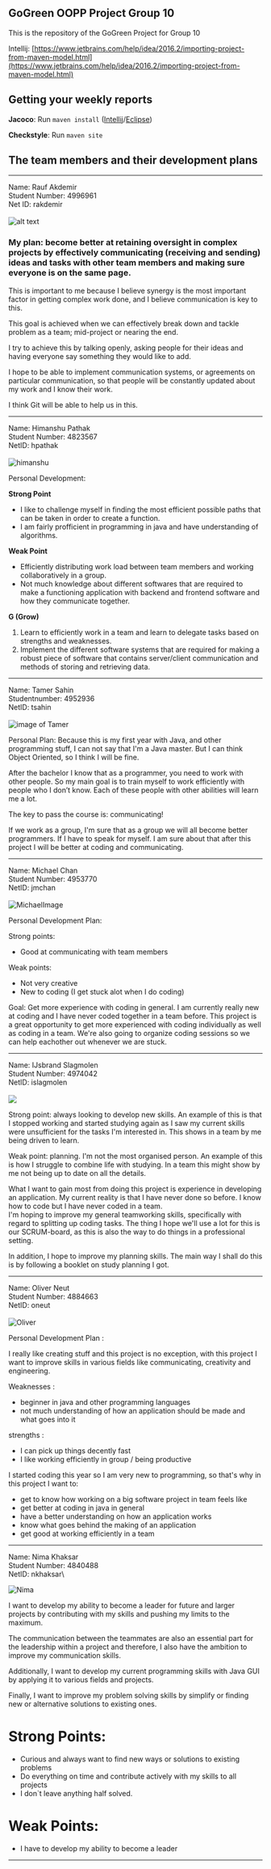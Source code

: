 ## GoGreen OOPP Project Group 10

This is the repository of the GoGreen Project for Group 10

Intellij:
[https://www.jetbrains.com/help/idea/2016.2/importing-project-from-maven-model.html](https://www.jetbrains.com/help/idea/2016.2/importing-project-from-maven-model.html)

## Getting your weekly reports

**Jacoco**:
Run `maven install` ([Intellij](https://www.jetbrains.com/help/idea/2016.3/getting-started-with-maven.html#execute_maven_goal)/[Eclipse](http://imgur.com/a/6q7pV))

**Checkstyle**:
Run `maven site`

## The team members and their development plans

---
Name: Rauf Akdemir\
Student Number: 4996961\
Net ID: rakdemir\
\
![alt text](https://media.licdn.com/dms/image/C5603AQHmI-xJStmlLQ/profile-displayphoto-shrink_200_200/0?e=1555545600&v=beta&t=zlD8jQxPPEU1ZPA8RR0JaKLAODxA9-gwu1Zb8wq5Fdc)

### My plan: become better at retaining oversight in complex projects by effectively communicating (receiving and sending) ideas and tasks with other team members and making sure everyone is on the same page.

This is important to me because I believe synergy is the most important factor in getting complex work done, and I believe communication is key to this.

This goal is achieved when we can effectively break down and tackle problem as a team; mid-project or nearing the end.


I try to achieve this by talking openly, asking people for their ideas and having everyone say something they would like to add.


I hope to be able to implement communication systems, or agreements on particular communication, so that people will be constantly updated about my work and I know their work.

I think Git will be able to help us in this.

---
Name: Himanshu Pathak\
Student Number: 4823567\
NetID: hpathak\
\
![himanshu](profilepicture/himanshu.jpg)
  
Personal Development:

**Strong Point**
- I like to challenge myself in finding the most efficient possible paths that can be taken in order to create a function.
- I am fairly profficient in programming in java and have understanding of algorithms.

**Weak Point**

- Efficiently distributing work load between team members and working collaboratively in a group.
- Not much knowledge about different softwares that are required to make a functioning application with backend and frontend software and how they communicate together.

**G (Grow)**
1. Learn to efficiently work in a team and learn to delegate tasks based on strengths and weaknesses.
1. Implement the different software systems that are required for making a robust piece of software that contains server/client communication and methods of storing and retrieving data.
---
Name: Tamer Sahin\
Studentnumber: 4952936\
NetID: tsahin\
\
![image of Tamer](https://i.imgur.com/2ENGuAE.jpg)

Personal Plan:
Because this is my first year with Java, and other programming stuff, I can not say that I'm a Java master. But I can think Object Oriented, so I think I will be fine.

After the bachelor I know that as a programmer, you need to work with other people. So my main goal is to train myself to work efficiently with people who I don’t know. 
Each of these people with other abilities will learn me a lot.

The key to pass the course is: communicating! 

If we work as a group, I'm sure that as a group we will all become better programmers. If I have to speak for myself. I am sure about that after this project I will be better at 
coding and communicating.


---
Name: Michael Chan\
Student Number: 4953770\
NetID: jmchan\
\
![MichaelImage](https://i.imgur.com/REav0N6.png)

Personal Development Plan:

Strong points:
- Good at communicating with team members

Weak points:
- Not very creative
- New to coding (I get stuck alot when I do coding)

Goal:
Get more experience with coding in general. I am currently really new at coding and I have never coded together in a team before. This project is a great opportunity to get more experienced with coding individually as well as coding in a team. We're also going to organize coding sessions so we can help eachother out whenever we are stuck.

---
Name: IJsbrand Slagmolen\
Student Number: 4974042\
NetID: islagmolen\
\
![](https://media.licdn.com/dms/image/C5603AQGtYa5T7lgyYw/profile-displayphoto-shrink_100_100/0?e=1555545600&v=beta&t=mHuPsy9AASnk8TeI2RyoGPYCTLIqNH8RhCdEkWShnho)

Strong point: always looking to develop new skills. An example of this is that I stopped working and started studying again as I saw my current skills were unsufficient for the tasks I'm interested in. This shows in a team by me being driven to learn.  

Weak point: planning. I'm not the most organised person. An example of this is how I struggle to combine life with studying. In a team this might show by me not being up to date on all the details.  

What I want to gain most from doing this project is experience in developing an application. My current reality is that I have never done so before. I know how to code but I have never coded in a team.  
I'm hoping to improve my general teamworking skills, specifically with regard to splitting up coding tasks. The thing I hope we'll use a lot for this is our SCRUM-board, as this is also the way to do things in a professional setting.  

In addition, I hope to improve my planning skills. The main way I shall do this is by following a booklet on study planning I got. 

---
Name: Oliver Neut\
Student Number: 4884663\
NetID: oneut\
\
![Oliver](profilepicture/picture.jpg)

Personal Development Plan :

I really like creating stuff and this project is no exception, with this project I want to improve skills in various fields like communicating, creativity and engineering.

Weaknesses : 
- beginner in java and other programming languages
- not much understanding of how an application should be made and what goes into it

strengths :
- I can pick up things decently fast
- I like working efficiently in group / being productive

I started coding this year so I am very new to programming, so that's why in this project I want to: 
- get to know how working on a big software project in team feels like
- get better at coding in java in general
- have a better understanding on how an application works
- know what goes behind the making of an application
- get good at working efficiently in a team

---

Name: Nima Khaksar\
Student Number: 4840488\
NetID: nkhaksar\

![Nima](https://i.imgur.com/OvaP5bu.jpg)

I want to develop my ability to become a leader for future and larger projects by contributing with my skills and pushing my limits to the maximum. 

The communication between the teammates are also an essential part for the leadership within a project and therefore, I also have the ambition to 
improve my communication skills.

Additionally, I want to develop my current programming skills with Java GUI by applying it to various fields and projects. 

Finally, I want to improve my problem solving skills by simplify or finding new or alternative solutions to existing ones.

# Strong Points:
- Curious and always want to find new ways or solutions to existing problems
- Do everything on time and contribute actively with my skills to all projects
- I don`t leave anything half solved.

# Weak Points:
- I have to develop my ability to become a leader

---

